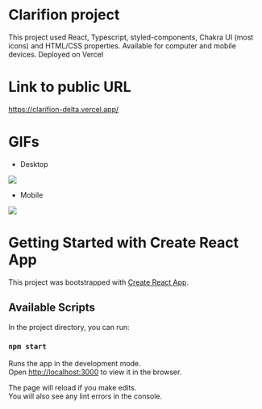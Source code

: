 # Clarifion project

This project used React, Typescript, styled-components, Chakra UI (most icons) and HTML/CSS properties. Available for computer and mobile devices. Deployed on Vercel

# Link to public URL

https://clarifion-delta.vercel.app/

# GIFs

- Desktop
<img src="git-assets/desktop.gif">

- Mobile
<img src="git-assets/mobile.gif">

# Getting Started with Create React App

This project was bootstrapped with [Create React App](https://github.com/facebook/create-react-app).

## Available Scripts

In the project directory, you can run:

### `npm start`

Runs the app in the development mode.\
Open [http://localhost:3000](http://localhost:3000) to view it in the browser.

The page will reload if you make edits.\
You will also see any lint errors in the console.
